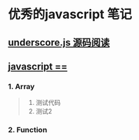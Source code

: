# 优秀的javascript 笔记

## [underscore.js 源码阅读](https://github.com/hanzichi/underscore-analysis)

## [javascript ==](https://segmentfault.com/a/1190000006012804#articleHeader0)

### 1. Array

> 1. 测试代码
> 1. 测试2 

### 2. Function
